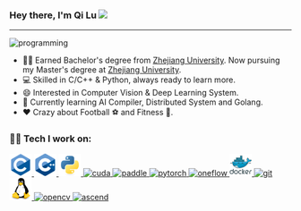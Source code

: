 ### Hey there, I'm Qi Lu <a href="https://www.gautamkrishnar.com/"><img src="https://media.giphy.com/media/hvRJCLFzcasrR4ia7z/giphy.gif" width="25px"></a>

---
![programming](https://github.com/MarioLulab/MarioLulab/assets/61354321/13df7b8d-30b0-40bc-81ee-eb3dde66635a)

- 👨‍🎓 Earned Bachelor's degree from [Zhejiang University](https://www.zju.edu.cn). Now pursuing my Master's degree at [Zhejiang University](https://www.zju.edu.cn).
- 💻 Skilled in C/C++ & Python, always ready to learn more.
- 😄 Interested in Computer Vision & Deep Learning System.
- 🌱 Currently learning AI Compiler, Distributed System and Golang.
- ❤ Crazy about Football ⚽ and Fitness 💪.

<h3 align="left">👨‍💻 Tech I work on:</h3>
<p align="left"> 
  <a href="https://www.cprogramming.com/" target="_blank" rel="noreferrer"> <img src="https://raw.githubusercontent.com/devicons/devicon/master/icons/c/c-original.svg" alt="c" width="40" height="40"/> </a> 
  <a href="https://en.cppreference.com/w/" target="_blank" rel="noreferrer"> <img src="https://raw.githubusercontent.com/devicons/devicon/master/icons/cplusplus/cplusplus-original.svg" alt="cplusplus" width="40" height="40"/> </a> 
  <a href="https://www.python.org" target="_blank" rel="noreferrer"> <img src="https://raw.githubusercontent.com/devicons/devicon/master/icons/python/python-original.svg" alt="python" width="40" height="40"/> </a> 
  <a href="https://developer.nvidia.com/cuda-toolkit" target="_blank" rel="noreferrer"> <img src="https://github.com/MarioLulab/MarioLulab/assets/61354321/dde732a6-a38a-44ea-a4de-7858597b4cf2" alt="cuda" width="40" height="40"/> </a>
  <a href="https://github.com/PaddlePaddle/Paddle" target="_blank" rel="noreferrer"> <img src="https://github.com/MarioLulab/MarioLulab/assets/61354321/69c31edc-ad10-444f-bc80-8b47de694017" alt="paddle" width="40" height="40"/> </a>
  <a href="https://pytorch.org/" target="_blank" rel="noreferrer"> <img src="https://www.vectorlogo.zone/logos/pytorch/pytorch-icon.svg" alt="pytorch" width="40" height="40"/> </a> 
  <a href="https://github.com/Oneflow-Inc/oneflow" target="_blank" rel="noreferrer"> <img src="https://github.com/MarioLulab/MarioLulab/assets/61354321/3445f1b4-56b4-45f1-afd8-5f30d8b7439e" alt="oneflow" width="40" height="40"/> </a>
  <a href="https://www.docker.com/" target="_blank" rel="noreferrer"> <img src="https://raw.githubusercontent.com/devicons/devicon/master/icons/docker/docker-original-wordmark.svg" alt="docker" width="40" height="40"/> </a> 
  <a href="https://git-scm.com/" target="_blank" rel="noreferrer"> <img src="https://www.vectorlogo.zone/logos/git-scm/git-scm-icon.svg" alt="git" width="40" height="40"/> </a> 
  <a href="https://www.linux.org/" target="_blank" rel="noreferrer"> <img src="https://raw.githubusercontent.com/devicons/devicon/master/icons/linux/linux-original.svg" alt="linux" width="40" height="40"/> </a>
  <a href="https://opencv.org/" target="_blank" rel="noreferrer"> <img src="https://www.vectorlogo.zone/logos/opencv/opencv-icon.svg" alt="opencv" width="40" height="40"/> </a>
  <a href="http://ascend.huawei.com/" target="_blank" rel="noreferrer"> <img src="https://github.com/MarioLulab/MarioLulab/assets/61354321/ae029ab9-1eea-44c9-b41d-aeb2dd81586b" alt="ascend" width="40" height="40"/> </a>
</p>



<!--
**MarioLulab/MarioLulab** is a ✨ _special_ ✨ repository because its `README.md` (this file) appears on your GitHub profile.

Here are some ideas to get you started:

- 🔭 I’m currently working on ...
- 🌱 I’m currently learning ...
- 👯 I’m looking to collaborate on ...
- 🤔 I’m looking for help with ...
- 💬 Ask me about ...
- 📫 How to reach me: ...
- 😄 Pronouns: ...
- ⚡ Fun fact: ...
-->
